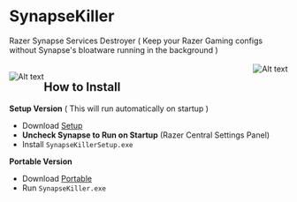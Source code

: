 # SynapseKiller
Razer Synapse Services Destroyer ( Keep your Razer Gaming configs without Synapse's bloatware running in the background )
<br></br>
<img src="https://i.ibb.co/XXBx11G/razer-blackwidow-chroma-gif-5.gif" style="float: right" alt="Alt text" title="Optional title">


<img src="https://i.ibb.co/Yh5sHBb/Razer-SServices.png" alt="Alt text" style="float: left" title="Optional title">

## How to Install
**Setup Version** ( This will run automatically on startup )
* Download [Setup](https://github.com/NxRoot/SynapseKiller/releases/tag/Latest)
* **Uncheck Synapse to Run on Startup** (Razer Central Settings Panel)
* Install `SynapseKillerSetup.exe`

**Portable Version**
* Download [Portable](https://github.com/NxRoot/SynapseKiller/releases/tag/Latest)
* Run `SynapseKiller.exe`

